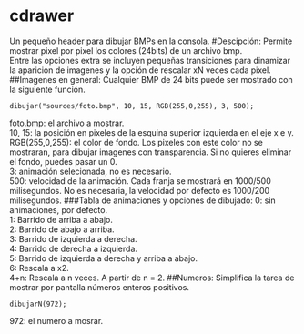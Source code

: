 # cdrawer
Un pequeño header para dibujar BMPs en la consola.
#Descipción:
Permite mostrar pixel por pixel los colores (24bits) de un archivo bmp.<br />
Entre las opciones extra se incluyen pequeñas transiciones para dinamizar la aparicion de imagenes y la opción de rescalar xN veces cada pixel.
##Imagenes en general:
Cualquier BMP de 24 bits puede ser mostrado con la siguiente función.
```
dibujar("sources/foto.bmp", 10, 15, RGB(255,0,255), 3, 500);
```
foto.bmp: el archivo a mostrar.<br />
10, 15: la posición en pixeles de la esquina superior izquierda en el eje x e y.<br />
RGB(255,0,255): el color de fondo. Los pixeles con este color no se mostraran, para dibujar imagenes con transparencia. Si no quieres eliminar el fondo, puedes pasar un 0.<br />
3: animación selecionada, no es necesario.<br />
500: velocidad de la animación. Cada franja se mostrará en 1000/500 milisegundos. No es necesaria, la velocidad por defecto es 1000/200 milisegundos.
###Tabla de animaciones y opciones de dibujado:
0: sin animaciones, por defecto.<br />
1: Barrido de arriba a abajo.<br />
2: Barrido de abajo a arriba.<br />
3: Barrido de izquierda a derecha.<br />
4: Barrido de derecha a izquierda.<br />
5: Barrido de izquierda a derecha y arriba a abajo.<br />
6: Rescala a x2.<br />
4+n: Rescala a n veces. A partir de n = 2.
##Numeros:
Simplifica la tarea de mostrar por pantalla números enteros positivos.
```
dibujarN(972);
```
972: el numero a mosrar.
